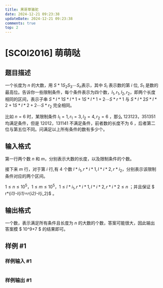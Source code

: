 ```yaml
---
title: 黑哥草骆驼
date: 2024-12-21 09:23:38
updateDate: 2024-12-21 09:23:38
comments: true
top: 2
---
```

# \[SCOI2016] 萌萌哒

## 题目描述

一个长度为 $n$ 的大数，用 $S*1S_2S_3 \cdots S_n$表示，其中 $S_i$ 表示数的第 $i$ 位, $S_1$ 是数的最高位。告诉你一些限制条件，每个条件表示为四个数，$l_1,r_1,l_2,r_2$，即两个长度相同的区间，表示子串 $S*{l*1}S*{l*1+1}S*{l*1+2} \cdots S*{r*1}$ 与 $S*{l*2}S*{l*2+1}S*{l*2+2} \cdots S*{r_2}$ 完全相同。

比如 $n=6$ 时，某限制条件 $l_1=1,r_1=3,l_2=4,r_2=6$ ，那么 $123123$，$351351$ 均满足条件，但是 $12012$，$131141$ 不满足条件，前者数的长度不为 $6$ ，后者第二位与第五位不同。问满足以上所有条件的数有多少个。

## 输入格式

第一行两个数 $n$ 和 $m$，分别表示大数的长度，以及限制条件的个数。

接下来 $m$ 行，对于第 $i$ 行,有 $4$ 个数 $l*{i_1},r*{i*1},{l*{i*2}},r*{i_2}$，分别表示该限制条件对应的两个区间。

$1\le n\le 10^5$，$1\le m\le 10^5$，$1\le l*{i_1},r*{i*1},{l*{i*2}},r*{i*2}\le n$ ；并且保证 $ r*{i*1}-l*{i*1}=r*{i*2}-l*{i_2}$ 。

## 输出格式

一个数，表示满足所有条件且长度为 $n$ 的大数的个数，答案可能很大，因此输出答案模 $ 10^9+7 $ 的结果即可。

## 样例 #1

### 样例输入 #1

```

```

### 样例输出 #1

```

```